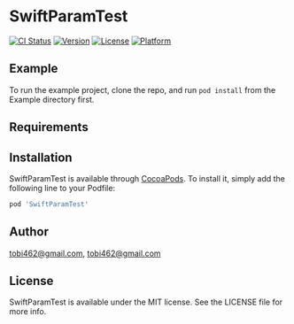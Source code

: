 # SwiftParamTest

[![CI Status](https://img.shields.io/travis/tobi462@gmail.com/SwiftParamTest.svg?style=flat)](https://travis-ci.org/tobi462@gmail.com/SwiftParamTest)
[![Version](https://img.shields.io/cocoapods/v/SwiftParamTest.svg?style=flat)](https://cocoapods.org/pods/SwiftParamTest)
[![License](https://img.shields.io/cocoapods/l/SwiftParamTest.svg?style=flat)](https://cocoapods.org/pods/SwiftParamTest)
[![Platform](https://img.shields.io/cocoapods/p/SwiftParamTest.svg?style=flat)](https://cocoapods.org/pods/SwiftParamTest)

## Example

To run the example project, clone the repo, and run `pod install` from the Example directory first.

## Requirements

## Installation

SwiftParamTest is available through [CocoaPods](https://cocoapods.org). To install
it, simply add the following line to your Podfile:

```ruby
pod 'SwiftParamTest'
```

## Author

tobi462@gmail.com, tobi462@gmail.com

## License

SwiftParamTest is available under the MIT license. See the LICENSE file for more info.
